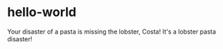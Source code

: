 # hello-world

Your disaster of a pasta is missing the lobster, Costa! It's a lobster pasta disaster!
